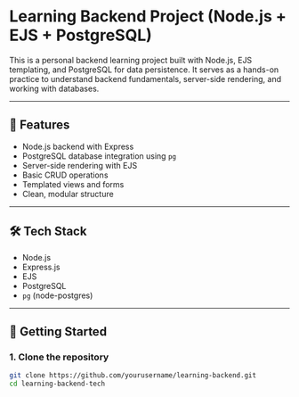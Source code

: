 # Learning Backend Project (Node.js + EJS + PostgreSQL)

This is a personal backend learning project built with Node.js, EJS templating, and PostgreSQL for data persistence. It serves as a hands-on practice to understand backend fundamentals, server-side rendering, and working with databases.

---

## 📌 Features

- Node.js backend with Express
- PostgreSQL database integration using `pg`
- Server-side rendering with EJS
- Basic CRUD operations
- Templated views and forms
- Clean, modular structure

---

## 🛠 Tech Stack

- Node.js
- Express.js
- EJS
- PostgreSQL
- `pg` (node-postgres)

---

## 🚀 Getting Started

### 1. Clone the repository

```bash
git clone https://github.com/yourusername/learning-backend.git
cd learning-backend-tech
